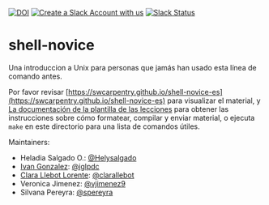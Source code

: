 [![DOI](https://zenodo.org/badge/DOI/10.5281/zenodo.1198732.svg)](https://doi.org/10.5281/zenodo.1198732)
[![Create a Slack Account with us](https://img.shields.io/badge/Create_Slack_Account-The_Carpentries-071159.svg)](https://swc-slack-invite.herokuapp.com/)
[![Slack Status](https://img.shields.io/badge/Slack_Channel-swc--shell--es-E01563.svg)](https://swcarpentry.slack.com/messages/C9WDS87R6)

# shell-novice

Una introduccion a Unix para personas que jamás han usado esta línea de comando antes.

Por favor revisar [https://swcarpentry.github.io/shell-novice-es](https://swcarpentry.github.io/shell-novice-es) para visualizar el material,
y [La documentación de la plantilla de las lecciones][lesson-example]
para obtener las instrucciones sobre cómo formatear, compilar y enviar material, o ejecuta `make` en este directorio para una lista de comandos útiles.

Maintainers:

- Heladia Salgado O.: [@Helysalgado](https://github.com/Helysalgado)
- [Ivan Gonzalez][gonzalez_ivan]: [@iglpdc](https://github.com/iglpdc)
- [Clara Llebot Lorente][llebot_clara]: [@clarallebot](https://github.com/clarallebot)
- Veronica Jimenez: [@vjimenez9](https://github.com/vjimenez9)
- Silvana Pereyra: [@spereyra](https://github.com/spereyra)

[lesson-example]: https://carpentries.github.io/lesson-example/
[gonzalez_ivan]: https://software-carpentry.org/team/#gonzalez_ivan
[llebot_clara]: https://software-carpentry.org/team/#llebot_clara



